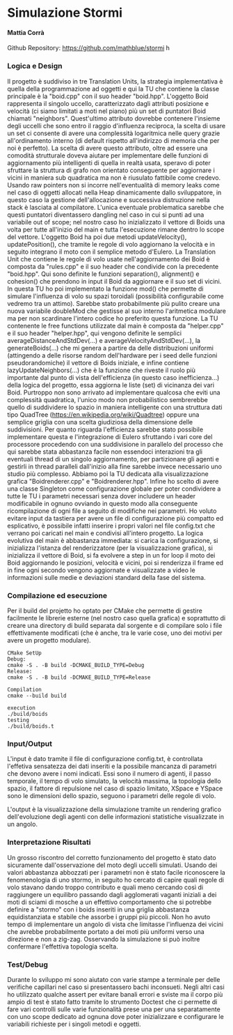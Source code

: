<!-- omit in toc -->
# Simulazione Stormi

#### Mattia Corrà
Github Repository: https://github.com/mathblue/stormi
h
### Logica e Design 
Il progetto è suddiviso in tre Translation Units, la strategia implementativa è quella della programmazione ad oggetti e qui la TU che contiene la classe principale è la "boid.cpp" con il suo header "boid.hpp". L'oggetto Boid rappresenta il singolo uccello, caratterizzato dagli attributi posizione e velocità (ci siamo limitati a moti nel piano) più un set di puntatori Boid chiamati "neighbors". Quest'ultimo attributo dovrebbe contenere l'insieme degli uccelli che sono entro il raggio d'influenza reciproca, la scelta di usare un set ci consente di avere una complessità logaritmica nelle query grazie all'ordinamento interno (di default rispetto all'indirizzo di memoria che per noi è perfetto).  La scelta di avere questo attributo, oltre ad essere una comodità strutturale doveva aiutare per implementare delle funzioni di aggiornamento più intelligenti di quella in realtà usata, speravo di poter sfruttare la struttura di grafo non orientato conseguente per aggiornare i vicini in maniera sub quadratica ma non è riusulato fattibile come credevo.
Usando raw pointers non si incorre nell'eventualità di memory leaks come nel caso di oggetti allocati nella Heap dinamicamente dallo sviluppatore, in questo caso la gestione dell'allocazione e successiva distruzione nella stack è lasciata al compilatore. L'unica eventuale problematica sarebbe che questi puntatori diventassero dangling nel caso in cui si punti ad una variabile out of scope; nel nostro caso ho inizializzato il vettore di Boids una volta per tutte all'inizio del main e tutta l'esecuzione rimane dentro lo scope del vettore.
L'oggetto Boid ha poi due metodi updateVelocity(), updatePosition(), che tramite le regole di volo aggiornano la velocità e in seguito integrano il moto con il semplice metodo d'Eulero.
La Translation Unit che contiene le regole di volo usate nell'aggiornamento dei Boid è composta da "rules.cpp" e il suo header che condivide con la precedente "boid.hpp". Qui sono definite le funzioni separation(), alignment() e cohesion() che prendono in input il Boid da aggiornare e il suo set di vicini. In questa TU ho poi implementato la funzione mod() che permette di simulare l'influenza di volo su spazi toroidali (possibilità configurabile come vedremo tra un attimo). Sarebbe stato probabilmente più pulito creare una nuova variabile doubleMod che gestisse al suo interno l'aritmetica modulare ma per non scardinare l'intero codice ho preferito questa funzione.
La TU contenente le free functions utilizzate dal main è composta da "helper.cpp" e il suo header "helper.hpp", qui vengono definite le semplici averageDistanceAndStdDev(...) e averageVelocityAndStdDev(...), la generateBoids(...) che mi genera a partire da delle distribuzioni uniformi (attingendo a delle risorse random dell'hardware per i seed delle funzioni pseudorandomiche) il vettore di Boids iniziale, e infine contiene  lazyUpdateNeighbors(...) che è la funzione che riveste il ruolo più importante dal punto di vista dell'efficienza (in questo caso inefficienza...) della logica del progetto, essa aggiorna le liste (set) di vicinanza dei vari Boid. Purtroppo non sono arrivato ad implementare qualcosa che eviti una complessità quadratica, l'unico modo non probabilistico sembrerebbe quello di suddividere lo spazio in maniera intelligente con una struttura dati tipo QuadTree (https://en.wikipedia.org/wiki/Quadtree) oppure una semplice griglia con una scelta giudiziosa della dimensione delle suddivisioni.
Per quanto riguarda l'efficienza sarebbe stato possibile implementare questa e l'integrazione di Eulero sfruttando i vari core del processore procedendo con una suddivisione in parallelo del processo che qui sarebbe stata abbastanza facile non essendoci interazioni tra gli eventuali thread di un singolo aggiornamento, per partizionare gli agenti e gestirli in thread paralleli dall'inizio alla fine sarebbe invece necessario uno studio più complesso.
Abbiamo poi la TU dedicata alla visualizzazione grafica "Boidrenderer.cpp" e "Boidrenderer.hpp".
Infine ho scelto di avere una classe Singleton come configurazione globale per poter condividere a tutte le TU i parametri necessari senza dover includere un header modificabile in ognuno ovviando in questo modo alla conseguente ricompilazione di ogni file a seguito di modifiche nei parametri. Ho voluto evitare input da tastiera per avere un file di configurazione più compatto ed esplicativo, è possibile infatti inserire i propri valori nel file config.txt che verrano poi caricati nel main e condivisi all'intero progetto.
La logica evolutiva del main è abbastanza immediata: si carica la configurazione, si inizializza l'istanza del renderizzatore (per la visualizzazione grafica), si inizializza il vettore di Boid, si fa evolvere a step in un for loop il moto dei Boid aggiornando le posizioni, velocità e vicini, poi si renderizza il frame ed in fine ogni secondo vengono aggiornate e visualizzate a video le informazioni sulle medie e deviazioni standard della fase del sistema.

### Compilazione ed esecuzione
Per il build del projetto ho optato per CMake che permette di gestire facilmente le librerie esterne (nel nostro caso quella grafica) e soprattutto di creare una directory di build separata dal sorgente e di compilare solo i file effettivamente modificati (che è anche, tra le varie cose, uno dei motivi per avere un progetto modulare).

```
CMake SetUp
Debug:
cmake -S . -B build -DCMAKE_BUILD_TYPE=Debug
Release:
cmake -S . -B build -DCMAKE_BUILD_TYPE=Release

Compilation
cmake --build build

execution
./build/boids
testing
./build/boids.t

```

### Input/Output
L'input è dato tramite il file di configurazione config.txt, è controllata l'effetiva sensatezza dei dati inseriti e la possibile mancanza di parametri che devono avere i nomi indicati. Essi sono il numero di agenti, il passo temporale, il tempo di volo simulato, la velocità massima, la topologia dello spazio, il fattore di repulsione nel caso di spazio limitato, XSpace e YSpace sono le dimensioni dello spazio, seguono i parametri delle regole di volo.

L'output è la visualizzazione della simulazione tramite un rendering grafico dell'evoluzione degli agenti con delle informazioni statistiche visualizzate in un angolo.

### Interpretazione Risultati
Un grosso riscontro del corretto funzionamento del progetto è stato dato sicuramente dall'osservazione del moto degli uccelli simulati. Usando dei valori abbastanza abbozzati per i parametri non è stato facile riconoscere la fenomenologia di uno stormo, in seguito ho cercato di capire quali regole di volo stavano dando troppo contributo e quali meno cercando così di raggiungere un equilibro passando dagli agglomerati vaganti iniziali a dei moti di sciami di mosche a un effettivo comportamento che si potrebbe definire a "stormo" con i boids inseriti in una griglia abbastanza equidistanziata e stabile che assorbe i gruppi più piccoli.
Non ho avuto tempo di implementare un angolo di vista che limitasse l'influenza dei vicini che avrebbe probabilmente portato a dei moti più uniformi verso una direzione e non a zig-zag.
Osservando la simulazione si può inoltre confermare l'effettiva topologia scelta.

### Test/Debug
Durante lo sviluppo mi sono aiutato con varie stampe a terminale per delle verifiche capillari nel caso si presentassero bachi inconsueti.
Negli altri casi ho utilizzato qualche assert per evitare banali errori e sviste ma il corpo più ampio di test è stato fatto tramite lo strumento Doctest che ci permette di fare vari controlli sulle varie funzionalità prese una per una separatamente con uno scope dedicato ad ognuna dove poter inizializzare e configurare le variabili richieste per i singoli metodi e oggetti.





